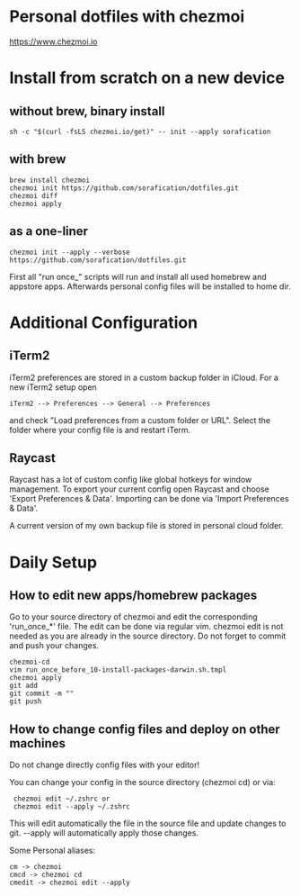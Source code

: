 # Personal dotfiles with chezmoi
https://www.chezmoi.io

# Install from scratch on a new device

## without brew, binary install 

    sh -c "$(curl -fsLS chezmoi.io/get)" -- init --apply sorafication

## with brew

    brew install chezmoi
    chezmoi init https://github.com/sorafication/dotfiles.git
    chezmoi diff
    chezmoi apply

## as a one-liner

    chezmoi init --apply --verbose https://github.com/sorafication/dotfiles.git

First all "run once_" scripts will run and install all used homebrew and appstore apps.
Afterwards personal config files will be installed to home dir.

# Additional Configuration

## iTerm2

iTerm2 preferences are stored in a custom backup folder in iCloud.
For a new iTerm2 setup open

    iTerm2 --> Preferences --> General --> Preferences 

and check "Load preferences from a custom folder or URL".
Select the folder where your config file is and restart iTerm.


## Raycast 

Raycast has a lot of custom config like global hotkeys for window management.
To export your current config open Raycast and choose 'Export Preferences & Data'.
Importing can be done via 'Import Preferences & Data'.

A current version of my own backup file is stored in personal cloud folder.

# Daily Setup
## How to edit new apps/homebrew packages

Go to your source directory of chezmoi and edit the corresponding 'run_once_*' file.
The edit can be done via regular vim. chezmoi edit is not needed as you are already in the source directory.
Do not forget to commit and push your changes.

    chezmoi-cd
    vim run_once_before_10-install-packages-darwin.sh.tmpl
    chezmoi apply
    git add
    git commit -m ""
    git push

## How to change config files and deploy on other machines

Do not change directly config files with your editor!

You can change your config in the source directory (chezmoi cd) or via:

     chezmoi edit ~/.zshrc or 
     chezmoi edit --apply ~/.zshrc

This will edit automatically the file in the source file and update changes to git.
--apply will automatically apply those changes. 

Some Personal aliases:

    cm -> chezmoi
    cmcd -> chezmoi cd
    cmedit -> chezmoi edit --apply
